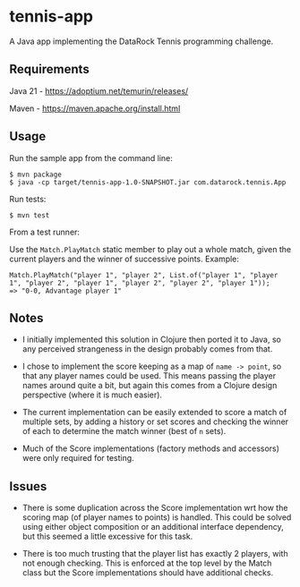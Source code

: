 # tennis-app

A Java app implementing the DataRock Tennis programming challenge.

## Requirements

Java 21 - https://adoptium.net/temurin/releases/

Maven - https://maven.apache.org/install.html

## Usage

Run the sample app from the command line:
```
$ mvn package
$ java -cp target/tennis-app-1.0-SNAPSHOT.jar com.datarock.tennis.App
```

Run tests:
```
$ mvn test
```

From a test runner:

Use the `Match.PlayMatch` static member to play out a whole match, given the current players and the winner of successive points. Example:
```
Match.PlayMatch("player 1", "player 2", List.of("player 1", "player 1", "player 2", "player 1", "player 2", "player 2", "player 1")); 
=> "0-0, Advantage player 1"
```

## Notes

- I initially implemented this solution in Clojure then ported it to Java, so any perceived strangeness in the design probably comes from that.


- I chose to implement the score keeping as a map of `name -> point`, so that any player names could be used. This means passing the player names around quite a bit, but again this comes from a Clojure design perspective (where it is  much easier).


- The current implementation can be easily extended to score a match of multiple sets, by adding a history or set scores and checking the winner of each to determine the match winner (best of `n` sets).


- Much of the Score implementations (factory methods and accessors) were only required for testing.

## Issues
- There is some duplication across the Score implementation wrt how the scoring map (of player names to points) is handled. This could be solved using either object composition or an additional interface dependency, but this seemed a little excessive for this task.


- There is too much trusting that the player list has exactly 2 players, with not enough checking. This is enforced at the top level by the Match class but the Score implementations should have additional checks.